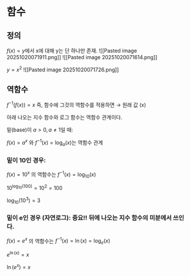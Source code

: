 # 함수

## 정의

$f(x) = y$에서 x에 대해 y는 단 하나만 존재.
![[Pasted image 20251020071911.png]]
![[Pasted image 20251020071614.png]]

$y = x^2$
![[Pasted image 20251020071726.png]]
## 역함수

$f^{-1}(f(x)) = x$ 즉, 함수에 그것의 역함수를 적용하면 → 원래 값 (x)

아래 나오는 지수 함수와 로그 함수는 역함수 관계이다.

밑(base)이 $a>0,a \neq 1$일 때:

$f(x)=a^x$ 와 $f^{-1}(x)=\log_{a}(x)$는 역함수 관계

### 밑이 10인 경우:

$f(x)=10^x$ 의 역함수는 $f^{-1}(x)=\log_{10}(x)$

$10^{\log_{10}(100)}=10^2=100$

$\log_{10}(10^3)=3$

### 밑이 e인 경우 (자연로그): 중요!! 뒤에 나오는 지수 함수의 미분에서 쓰인다.

$f(x)=e^x$ 의 역함수는 $f^{-1}(x)=\ln(x)=\log_{e}(x)$

$e^{\ln(x)}=x$

$\ln(e^x) = x$
